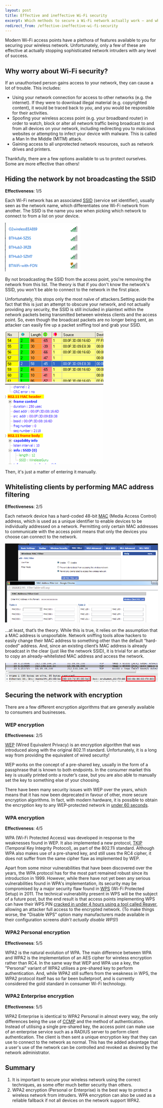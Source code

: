 ```yaml
---
layout: post
title: Effective and ineffective Wi-Fi security
excerpt: Which methods to secure a Wi-Fi network actually work — and which are just bumps on the road to an attacker gaining full access to your private network?
redirect_from: /effective-ineffective-wi-fi-security
---
```


Modern Wi-Fi access points have a plethora of features available to you for securing your wireless network. Unfortunately, only a few of these are effective at actually stopping sophisticated network intruders with any level of success.

## Why worry about Wi-Fi security?

If an unauthorised person gains access to your network, they can cause a lot of trouble. This includes:

* Using your network connection for access to other networks (e.g. the internet). If they were to download illegal material (e.g. copyrighted content), it would be traced back to *you*, and you would be responsible for their activities.
* Spoofing your wireless access point (e.g. your broadband router) in order to watch, block or alter all network traffic being broadcast to and from all devices on your network, including redirecting you to malicious websites or attempting to infect your device with malware. This is called a Man In the Middle (MITM) attack.
* Gaining access to all unprotected network resources, such as network drives and printers.

Thankfully, there are a few options available to us to protect ourselves. Some are more effective than others!

## Hiding the network by not broadcasting the SSID

**Effectiveness**: 1/5

Each Wi-Fi network has an associated [SSID](http://www.webopedia.com/TERM/S/SSID.html) (service set identifier), usually seen as the network name, which differentiates one Wi-Fi network from another. The SSID is the name you see when picking which network to connect to from a list on your device.

![SSIDs](assets/images/SSIDs.png)

By not broadcasting the SSID from the access point, you're removing the network from this list. The theory is that if you don't know the network's SSID, you won't be able to connect to the network in the first place.

Unfortunately, this stops only the most naïve of attackers.Setting aside the fact that this is just an attempt to obscure your network, and not actually providing any security, the SSID is still included in plaintext within the network packets being transmitted between wireless clients and the access point. So, even though the broadcast packets are no longer being sent, an attacker can easily fire up a packet sniffing tool and grab your SSID.

![Hidden SSID](assets/images/hidden-SSID.png)

Then, it's just a matter of entering it manually.

## Whitelisting clients by performing MAC address filtering

**Effectiveness**: 2/5

Each network device has a hard-coded 48-bit [MAC](https://en.wikipedia.org/wiki/MAC_address) (Media Access Control) address, which is used as a unique identifier to enable devices to be individually addressed on a network. Permitting only certain MAC addresses to communicate with the access point means that only the devices you choose can connect to the network.

![Whitelisted MAC addresses](assets/images/Whitelisted-MAC-addresses.png)

…at least, that’s the theory. While this is true, it relies on the assumption that a MAC address is unspoofable. Network sniffing tools allow hackers to easily change their MAC address to something other than the default “hard-coded” address. And, since an existing client’s MAC address is already broadcast in the clear (just like the network SSID), it is trivial for an attacker to copy an already-whitelisted MAC address and access the network.

![MAC address capture](assets/images/MAC-address-capture.png)

## Securing the network with encryption

There are a few different encryption algorithms that are generally available to consumers and businesses.

### WEP encryption

**Effectiveness**: 2/5

[WEP](https://en.wikipedia.org/wiki/Wired_Equivalent_Privacy) (Wired Equivalent Privacy) is an encryption algorithm that was introduced along with the original 802.11 standard. Unfortunately, it is a long way from providing the equivalent of wired security!

WEP works on the concept of a pre-shared key, usually in the form of a passphrase that is known to both endpoints. In the consumer market this key is usually printed onto a router’s case, but you are also able to manually set the key to something else of your choosing.

There have been many security issues with WEP over the years, which means that it has now been deprecated in favour of other, more secure encryption algorithms. In fact, with modern hardware, it is possible to obtain the encryption key to any WEP-protected network in [under 60 seconds](http://eprint.iacr.org/2007/120.pdf).

### WPA encryption

**Effectiveness**: 4/5

WPA (Wi-Fi Protected Access) was developed in response to the weaknesses found in WEP. It also implemented a new protocol, [TKIP](http://en.wikipedia.org/wiki/Temporal_Key_Integrity_Protocol) (Temporal Key Integrity Protocol), as part of the 802.11i standard. Although WPA also makes use of a pre-shared key, and still uses the RC4 cipher, it does not suffer from the same cipher flaw as implemented by WEP.

Apart from some minor vulnerabilities that have been discovered over the years, the WPA protocol has for the most part remained robust since its introduction in 1999. However, while there have not yet been any serious vulnerabilities found in WPA's implementation, its security may be compromised by a major security flaw found in [WPS](http://en.wikipedia.org/wiki/Wi-Fi_Protected_Setup) (Wi-Fi Protected Setup) in 2011. The technical vulnerability present in WPS will be the subject of a future post, but the end result is that access points implementing WPS can have their WPS PIN [cracked in under 4 hours using a tool called Reaver](https://code.google.com/p/reaver-wps/), allowing an attacker full access to the encrypted network. (To make things worse, the "Disable WPS" option many manufacturers made available in their configuration screens *didn't actually disable WPS*!)

### WPA2 Personal encryption

**Effectiveness**: 5/5

WPA2 is the natural evolution of WPA. The main difference between WPA and WPA2 is the implementation of an AES cipher for wireless encryption rather than RC4. In the same way that WEP and WPA use a key, the "Personal" variant of WPA2 utilises a pre-shared key to perform authentication. And, while WPA2 still suffers from the weakness in WPS, the WPA2 protocol itself has so far been bulletproof, and is currently considered the gold standard in consumer Wi-Fi technology.

### WPA2 Enterprise encryption

**Effectiveness**: 5/5

WPA2 Enterprise is identical to WPA2 Personal in almost every way, the only differences being the use of [CCMP](http://www.tech-faq.com/ccmp-counter-mode-with-cipher-block-chaining-message-authentication-code-protocol.html) and the method of authentication. Instead of utilising a single pre-shared key, the access point can make use of an enterprise service such as a RADIUS server to perform client authentication. The client is then sent a unique encryption key that they can use to connect to the network as normal. This has the added advantage that a user's use of the network can be controlled and revoked as desired by the network administrator.

## Summary

1. It is important to secure your wireless network using the correct techniques, as some offer much better security than others.
2. WPA2 encryption (Personal or Enterprise) is the best way to protect a wireless network from intruders. WPA encryption can also be used as a reliable fallback if not all devices on the network support WPA2.
